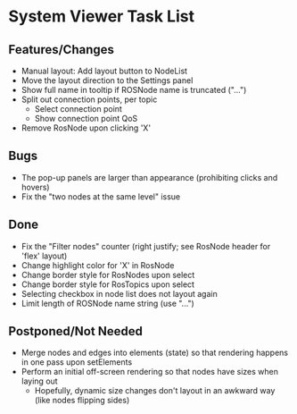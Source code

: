 # System Viewer Task List

## Features/Changes
* Manual layout: Add layout button to NodeList
* Move the layout direction to the Settings panel
* Show full name in tooltip if ROSNode name is truncated ("...")
* Split out connection points, per topic
    * Select connection point
    * Show connection point QoS
* Remove RosNode upon clicking 'X'

## Bugs
* The pop-up panels are larger than appearance (prohibiting clicks and hovers)
* Fix the "two nodes at the same level" issue

## Done
* Fix the "Filter nodes" counter (right justify; see RosNode header for 'flex' layout)
* Change highlight color for 'X' in RosNode
* Change border style for RosNodes upon select
* Change border style for RosTopics upon select
* Selecting checkbox in node list does not layout again
* Limit length of ROSNode name string (use "...")

## Postponed/Not Needed
* Merge nodes and edges into elements (state) so that rendering happens in one pass upon setElements
* Perform an initial off-screen rendering so that nodes have sizes when laying out
    * Hopefully, dynamic size changes don't layout in an awkward way (like nodes flipping sides)
